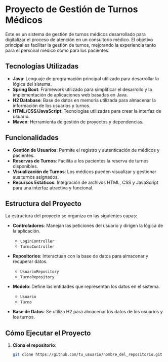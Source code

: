 # Proyecto de Gestión de Turnos Médicos

Este es un sistema de gestión de turnos médicos desarrollado para digitalizar el proceso de atención en un consultorio médico. El objetivo principal es facilitar la gestión de turnos, mejorando la experiencia tanto para el personal médico como para los pacientes.

## Tecnologías Utilizadas

- **Java**: Lenguaje de programación principal utilizado para desarrollar la lógica del sistema.
- **Spring Boot**: Framework utilizado para simplificar el desarrollo y la implementación de aplicaciones web basadas en Java.
- **H2 Database**: Base de datos en memoria utilizada para almacenar la información de los usuarios y turnos.
- **HTML/CSS/JavaScript**: Tecnologías utilizadas para crear la interfaz de usuario.
- **Maven**: Herramienta de gestión de proyectos y dependencias.

## Funcionalidades

- **Gestión de Usuarios**: Permite el registro y autenticación de médicos y pacientes.
- **Reservas de Turnos**: Facilita a los pacientes la reserva de turnos disponibles.
- **Visualización de Turnos**: Los médicos pueden visualizar y gestionar sus turnos asignados.
- **Recursos Estáticos**: Integración de archivos HTML, CSS y JavaScript para una interfaz atractiva y funcional.

## Estructura del Proyecto

La estructura del proyecto se organiza en las siguientes capas:

- **Controladores**: Manejan las peticiones del usuario y dirigen la lógica de la aplicación.
  - `LoginController`
  - `TurnoController`
  
- **Repositorios**: Interactúan con la base de datos para almacenar y recuperar datos.
  - `UsuarioRepository`
  - `TurnoRepository`
  
- **Modelo**: Define las entidades que representan los datos en el sistema.
  - `Usuario`
  - `Turno`
  
- **Base de Datos**: Se utiliza H2 para almacenar los datos de los usuarios y los turnos.



## Cómo Ejecutar el Proyecto

1. **Clona el repositorio**:
   ```bash
   git clone https://github.com/tu_usuario/nombre_del_repositorio.git

